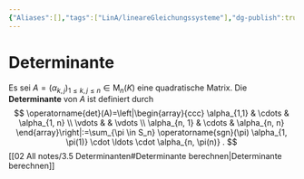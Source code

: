 ```yaml
---
{"Aliases":[],"tags":["LinA/lineareGleichungssysteme"],"dg-publish":true,"permalink":"/02-all-notes/determinante/","dgHomeLink":true,"dgPassFrontmatter":true}
---
```


# Determinante
Es sei $A=\left(\alpha_{k, j}\right)_{1 \leq k, j \leq n} \in \mathrm{M}_n(K)$ eine quadratische Matrix. Die **Determinante** von $A$ ist definiert durch
$$
\operatorname{det}(A)=\left|\begin{array}{ccc}
\alpha_{1,1} & \cdots & \alpha_{1, n} \\
\vdots & & \vdots \\
\alpha_{n, 1} & \cdots & \alpha_{n, n}
\end{array}\right|:=\sum_{\pi \in S_n} \operatorname{sgn}(\pi) \alpha_{1, \pi(1)} \cdot \ldots \cdot \alpha_{n, \pi(n)} .
$$
[[02 All notes/3.5 Determinanten#Determinante berechnen|Determinante berechnen]]
